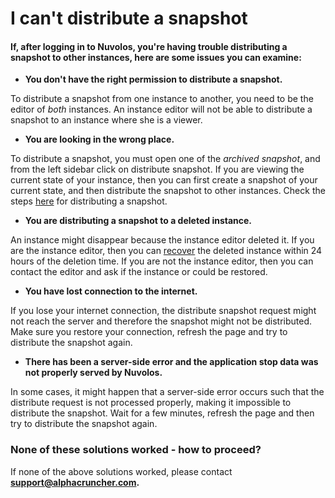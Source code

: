 # I can't distribute a snapshot

#### If, after logging in to Nuvolos, you're having trouble distributing a snapshot to other instances, here are some issues you can examine:

* **You don't have the right permission to distribute a snapshot.**

To distribute a snapshot from one instance to another, you need to be the editor of _both_ instances. An instance editor will not be able to distribute a snapshot to an instance where she is a viewer.

* **You are looking in the wrong place.**

To distribute a snapshot, you must open one of the _archived snapshot_, and from the left sidebar click on distribute snapshot. If you are viewing the current state of your instance, then you can first create a snapshot of your current state, and then distribute the snapshot to other instances. Check the steps [here]() for distributing a snapshot.

* **You are distributing a snapshot to a deleted instance.**

An instance might disappear because the instance editor deleted it. If you are the instance editor, then you can [recover](../../actions/space-management/delete-an-instance.md) the deleted instance within 24 hours of the deletion time. If you are not the instance editor, then you can contact the editor and ask if the instance or could be restored.

* **You have lost connection to the internet.**

If you lose your internet connection, the distribute snapshot request might not reach the server and therefore the snapshot might not be distributed. Make sure you restore your connection,  refresh the page and try to distribute the snapshot again.

* **There has been a server-side error and the application stop data was not properly served by Nuvolos.**

In some cases, it might happen that a server-side error occurs such that the distribute request is not processed properly, making it impossible to distribute the snapshot. Wait for a few minutes, refresh the page and then try to distribute the snapshot again.  


### None of these solutions worked - how to proceed?

If none of the above solutions worked, please contact **support@alphacruncher.com.**

